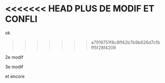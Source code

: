 
<<<<<<< HEAD
PLUS DE MODIF ET CONFLI
=======
ok
>>>>>>> a7919751f8c8ff42b7b9b626d7cfbff5f28f4209

2e modif

3e modif

et encore
